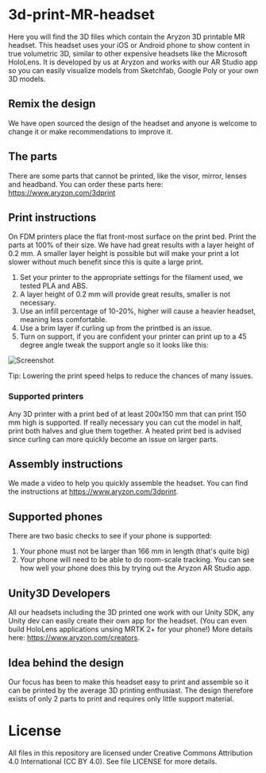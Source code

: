 # 3d-print-MR-headset
Here you will find the 3D files which contain the Aryzon 3D printable MR headset. This headset uses your iOS or Android phone to show content in true volumetric 3D, similar to other expensive headsets like the Microsoft HoloLens. It is developed by us at Aryzon and works with our AR Studio app so you can easily visualize models from Sketchfab, Google Poly or your own 3D models.

## Remix the design
We have open sourced the design of the headset and anyone is welcome to change it or make recommendations to improve it.

## The parts
There are some parts that cannot be printed, like the visor, mirror, lenses and headband. You can order these parts here: https://www.aryzon.com/3dprint

## Print instructions
On FDM printers place the flat front-most surface on the print bed. Print the parts at 100% of their size. We have had great results with a layer height of 0.2 mm. A smaller layer height is possible but will make your print a lot slower without much benefit since this is quite a large print.

1) Set your printer to the appropriate settings for the filament used, we tested PLA and ABS.
2) A layer height of 0.2 mm will provide great results, smaller is not necessary.
3) Use an infill percentage of 10-20%, higher will cause a heavier headset, meaning less comfortable.
4) Use a brim layer if curling up from the printbed is an issue.
5) Turn on support, if you are confident your printer can print up to a 45 degree angle tweak the support angle so it looks like this:

![Screenshot](Docs/SupportAngle.jpg)

Tip: Lowering the print speed helps to reduce the chances of many issues.

### Supported printers
Any 3D printer with a print bed of at least 200x150 mm that can print 150 mm high is supported.
If really necessary you can cut the model in half, print both halves and glue them together. A heated print bed is advised since curling can more quickly become an issue on larger parts.

## Assembly instructions
We made a video to help you quickly assemble the headset. You can find the instructions at https://www.aryzon.com/3dprint.

## Supported phones
There are two basic checks to see if your phone is supported:
1) Your phone must not be larger than 166 mm in length (that's quite big)
2) Your phone will need to be able to do room-scale tracking. You can see how well your phone does this by trying out the Aryzon AR Studio app.

## Unity3D Developers
All our headsets including the 3D printed one work with our Unity SDK, any Unity dev can easily create their own app for the headset. (You can even build HoloLens applications unsing MRTK 2+ for your phone!) More details here: https://www.aryzon.com/creators.

## Idea behind the design
Our focus has been to make this headset easy to print and assemble so it can be printed by the average 3D printing enthusiast. The design therefore exists of only 2 parts to print and requires only little support material.

# License
All files in this repository are licensed under Creative Commons Attribution 4.0 International (CC BY 4.0). See file LICENSE for more details.
